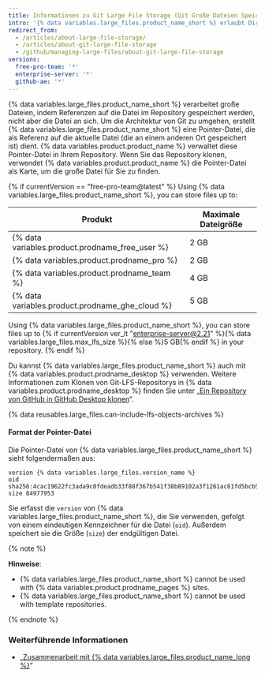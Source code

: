 ```yaml
---
title: Informationen zu Git Large File Storage (Git Große Dateien Speicher)
intro: '{% data variables.large_files.product_name_short %} erlaubt Dir, Dateien nach {% data variables.product.product_name %} zu übertragen, die größer sind als die Git-Push-Limite.'
redirect_from:
  - /articles/about-large-file-storage/
  - /articles/about-git-large-file-storage
  - /github/managing-large-files/about-git-large-file-storage
versions:
  free-pro-team: '*'
  enterprise-server: '*'
  github-ae: '*'
---
```

{% data variables.large_files.product_name_short %} verarbeitet große Dateien, indem Referenzen auf die Datei im Repository gespeichert werden, nicht aber die Datei an sich. Um die Architektur von Git zu umgehen, erstellt {% data variables.large_files.product_name_short %} eine Pointer-Datei, die als Referenz auf die aktuelle Datei (die an einem anderen Ort gespeichert ist) dient. {% data variables.product.product_name %} verwaltet diese Pointer-Datei in Ihrem Repository. Wenn Sie das Repository klonen, verwendet {% data variables.product.product_name %} die Pointer-Datei als Karte, um die große Datei für Sie zu finden.

{% if currentVersion == "free-pro-team@latest" %}
Using
{% data variables.large_files.product_name_short %}, you can store files up to:

| Produkt                                           | Maximale Dateigröße |
| ------------------------------------------------- | ------------------- |
| {% data variables.product.prodname_free_user %} | 2 GB                |
| {% data variables.product.prodname_pro %}         | 2 GB                |
| {% data variables.product.prodname_team %}        | 4 GB                |
| {% data variables.product.prodname_ghe_cloud %} | 5 GB |{% else %}
 Using
{% data variables.large_files.product_name_short %}, you can store files up to {% if currentVersion ver_lt "enterprise-server@2.21" %}{% data variables.large_files.max_lfs_size %}{% else %}5 GB{% endif %} in your repository.
{% endif %}

Du kannst {% data variables.large_files.product_name_short %} auch mit {% data variables.product.prodname_desktop %} verwenden. Weitere Informationen zum Klonen von Git-LFS-Repositorys in {% data variables.product.prodname_desktop %} finden Sie unter „[Ein Repository von GitHub in GitHub Desktop klonen](/desktop/guides/contributing-to-projects/cloning-a-repository-from-github-to-github-desktop)“.

{% data reusables.large_files.can-include-lfs-objects-archives %}

#### Format der Pointer-Datei

Die Pointer-Datei von {% data variables.large_files.product_name_short %} sieht folgendermaßen aus:

```
version {% data variables.large_files.version_name %}
oid sha256:4cac19622fc3ada9c0fdeadb33f88f367b541f38b89102a3f1261ac81fd5bcb5
size 84977953
```

Sie erfasst die `version` von {% data variables.large_files.product_name_short %}, die Sie verwenden, gefolgt von einem eindeutigen Kennzeichner für die Datei (`oid`). Außerdem speichert sie die Größe (`size`) der endgültigen Datei.

{% note %}

**Hinweise**:
- {% data variables.large_files.product_name_short %} cannot be used with {% data variables.product.prodname_pages %} sites.
- {% data variables.large_files.product_name_short %} cannot be used with template repositories.

{% endnote %}

### Weiterführende Informationen

- „[Zusammenarbeit mit {% data variables.large_files.product_name_long %}](/articles/collaboration-with-git-large-file-storage)“

